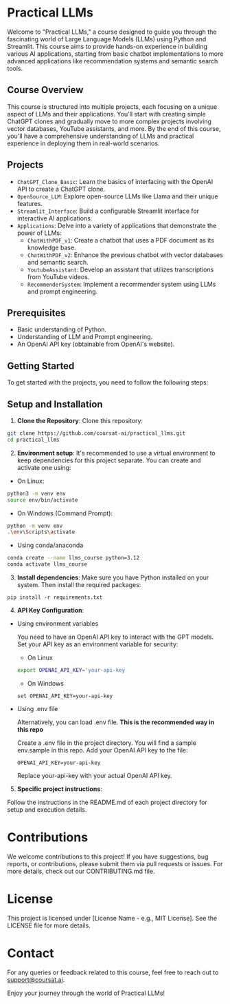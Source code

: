 # Practical LLMs

Welcome to "Practical LLMs," a course designed to guide you through the fascinating world of Large Language Models (LLMs) using Python and Streamlit. This course aims to provide hands-on experience in building various AI applications, starting from basic chatbot implementations to more advanced applications like recommendation systems and semantic search tools.

## Course Overview

This course is structured into multiple projects, each focusing on a unique aspect of LLMs and their applications. You'll start with creating simple ChatGPT clones and gradually move to more complex projects involving vector databases, YouTube assistants, and more. By the end of this course, you'll have a comprehensive understanding of LLMs and practical experience in deploying them in real-world scenarios.

## Projects

- `ChatGPT_Clone_Basic`: Learn the basics of interfacing with the OpenAI API to create a ChatGPT clone.
- `OpenSource_LLM`: Explore open-source LLMs like Llama and their unique features.
- `Streamlit_Interface`: Build a configurable Streamlit interface for interactive AI applications.
- `Applications`: Delve into a variety of applications that demonstrate the power of LLMs:
  - `ChatWithPDF_v1`: Create a chatbot that uses a PDF document as its knowledge base.
  - `ChatWithPDF_v2`: Enhance the previous chatbot with vector databases and semantic search.
  - `YoutubeAssistant`: Develop an assistant that utilizes transcriptions from YouTube videos.
  - `RecommenderSystem`: Implement a recommender system using LLMs and prompt engineering.

## Prerequisites

- Basic understanding of Python.
- Understanding of LLM and Prompt engineering.
- An OpenAI API key (obtainable from OpenAI's website).

## Getting Started

To get started with the projects, you need to follow the following steps:

## Setup and Installation


1. **Clone the Repository**:
Clone this repository:

```bash
git clone https://github.com/coursat-ai/practical_llms.git
cd practical_llms
```

2. **Environment setup**:
It's recommended to use a virtual environment to keep dependencies for this project separate. You can create and activate one using:

- On Linux:

```bash
python3 -m venv env
source env/bin/activate
```
- On Windows (Command Prompt):

```bash
python -m venv env
.\env\Scripts\activate
```

- Using conda/anaconda
```bash
conda create --name llms_course python=3.12
conda activate llms_course
```

3. **Install dependencies**:
Make sure you have Python installed on your system. Then install the required packages:

```
pip install -r requirements.txt
```

4. **API Key Configuration**:

- Using environment variables

  You need to have an OpenAI API key to interact with the GPT models.
  Set your API key as an environment variable for security:

  - On Linux
  ```bash
  export OPENAI_API_KEY='your-api-key
  ```

  - On Windows
  ```
  set OPENAI_API_KEY=your-api-key
  ```

- Using .env file

  Alternatively, you can load .env file. **This is the recommended way in this repo**

  Create a .env file in the project directory. You will find a sample env.sample in this repo.
  Add your OpenAI API key to the file:
  ```
  OPENAI_API_KEY=your-api-key
  ```
  Replace your-api-key with your actual OpenAI API key.

5. **Specific project instructions**:

  Follow the instructions in the README.md of each project directory for setup and execution details.

# Contributions
We welcome contributions to this project! If you have suggestions, bug reports, or contributions, please submit them via pull requests or issues. For more details, check out our CONTRIBUTING.md file.

# License
This project is licensed under [License Name - e.g., MIT License]. See the LICENSE file for more details.

# Contact
For any queries or feedback related to this course, feel free to reach out to [support@coursat.ai](mailto:support@aitar.ai).

Enjoy your journey through the world of Practical LLMs!